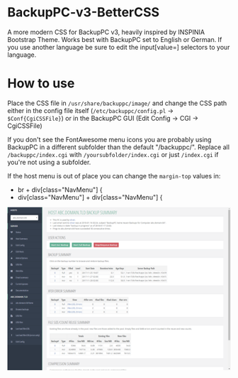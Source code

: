 # BackupPC-v3-BetterCSS
A more modern CSS for BackupPC v3, heavily inspired by INSPINIA Bootstrap Theme. Works best with BackupPC set to English or German. If you use another language be sure to edit the input[value=] selectors to your language.

# How to use
Place the CSS file in `/usr/share/backuppc/image/` and change the CSS path either in the config file itself (`/etc/backuppc/config.pl` -> `$Conf{CgiCSSFile}`) or in the BackupPC GUI (Edit Config -> CGI -> CgiCSSFile)

If you don't see the FontAwesome menu icons you are probably using BackupPC in a different subfolder than the default "/backuppc/". Replace all `/backuppc/index.cgi` with `/yoursubfolder/index.cgi` or just `/index.cgi` if you're not using a subfolder.

If the host menu is out of place you can change the `margin-top` values in:
* br + div[class="NavMenu"] {
* div[class="NavMenu"] + div[class="NavMenu"] {

![Preview](preview.png "Preview")
